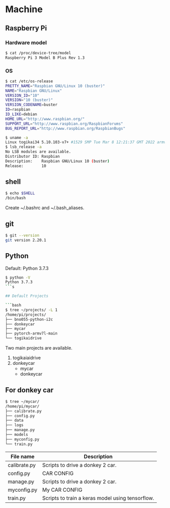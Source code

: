 # Machine

## Raspberry Pi

### Hardware model

```bash
$ cat /proc/device-tree/model
Raspberry Pi 3 Model B Plus Rev 1.3
```

### OS

```bash
$ cat /etc/os-release
PRETTY_NAME="Raspbian GNU/Linux 10 (buster)"
NAME="Raspbian GNU/Linux"
VERSION_ID="10"
VERSION="10 (buster)"
VERSION_CODENAME=buster
ID=raspbian
ID_LIKE=debian
HOME_URL="http://www.raspbian.org/"
SUPPORT_URL="http://www.raspbian.org/RaspbianForums"
BUG_REPORT_URL="http://www.raspbian.org/RaspbianBugs"
```

```bash
$ uname -a
Linux togikai34 5.10.103-v7+ #1529 SMP Tue Mar 8 12:21:37 GMT 2022 armv7l GNU/Linux
$ lsb_release -a
No LSB modules are available.
Distributor ID: Raspbian
Description:    Raspbian GNU/Linux 10 (buster)
Release:        10
```

## shell

```bash
$ echo $SHELL
/bin/bash
```

Create ~/.bashrc and ~/.bash_aliases.

## git

```bash
$ git --version
git version 2.20.1
```

## Python

Default: Python 3.7.3

```bash
$ python -V
Python 3.7.3
```s

## Default Projects

```bash
$ tree ~/projects/ -L 1
/home/pi/projects/
├── bno055-python-i2c
├── donkeycar
├── mycar
├── pytorch-armv7l-main
└── togikaidrive
```

Two main projects are available.

1. togikaiaidrive
2. donkeycar
   - mycar
   - donkeycar


## For donkey car

```bash
$ tree ~/mycar/
/home/pi/mycar/
├── calibrate.py
├── config.py
├── data
├── logs
├── manage.py
├── models
├── myconfig.py
└── train.py
```

| File name    | Description |
|--------------|--------------------------|
| calibrate.py | Scripts to drive a donkey 2 car. |
| config.py    | CAR CONFIG |
| manage.py    | Scripts to drive a donkey 2 car. |
| myconfig.py  | My CAR CONFIG |
| train.py     | Scripts to train a keras model using tensorflow. |
